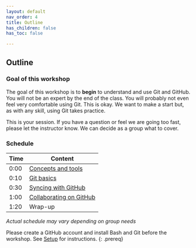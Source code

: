 ```yaml
---
layout: default
nav_order: 4
title: Outline
has_children: false
has_toc: false

---
```


## Outline

### Goal of this workshop

The goal of this workshop is to **begin** to understand and use Git and GitHub. You will not be an expert by the end of the class. You will probably not even feel very comfortable using Git. This is okay. We want to make a start but, as with any skill, using Git takes practice.

This is your session. If you have a question or feel we are going too fast, please let the instructor know. We can decide as a group what to cover.

### Schedule

| Time | Content 
| --- | --- 
| 0:00 | [Concepts and tools](01_what_is_git.md)
| 0:10 | [Git basics](02_getting_started.md)
| 0:30 | [Syncing with GitHub](03_sync.md)
| 1:00 | [Collaborating on GitHub](04_collab.md)
| 1:20 | Wrap-up

_Actual schedule may vary depending on group needs_


Please create a GitHub account and install Bash and Git before the workshop. See [Setup](https://ubc-library-rc.github.io/intro-git/) for instructions.
{: .prereq}
